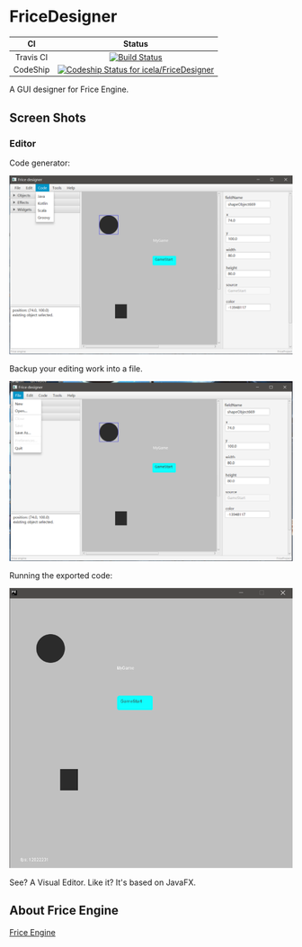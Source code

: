 # FriceDesigner

CI|Status
:---:|:---:
Travis CI|[![Build Status](https://travis-ci.org/icela/FriceDesigner.svg?branch=master)](https://travis-ci.org/icela/FriceDesigner)
CodeShip|[![Codeship Status for icela/FriceDesigner](https://app.codeship.com/projects/b0e917b0-61fa-0135-d48c-76c7a8899292/status?branch=master)](https://app.codeship.com/projects/239721)

A GUI designer for Frice Engine.

## Screen Shots

### Editor

Code generator:

![](./art/01.png)<br/>

Backup your editing work into a file.

![](./art/02.png)<br/>

Running the exported code:

![](./art/03.png)<br/>

See? A Visual Editor. Like it? It's based on JavaFX.

## About Frice Engine

[Frice Engine](https://github.com/icela/FriceEngine)

